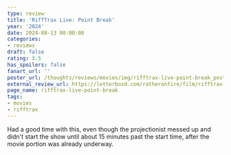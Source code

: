 ```yaml
---
type: review
title: 'RiffTrax Live: Point Break'
year: '2024'
date: 2024-08-13 00:00:00
categories:
- reviews
draft: false
rating: 3.5
has_spoilers: false
fanart_url: ''
poster_url: /thoughts/reviews/movies/img/rifftrax-live-point-break_poster.png
external_review_url: https://letterboxd.com/ratheronfire/film/rifftrax-live-point-break/
page_name: rifftrax-live-point-break
tags:
- movies
- rifftrax
---
```


Had a good time with this, even though the projectionist messed up and didn't start the show until about 15 minutes past the start time, after the movie portion was already underway.

